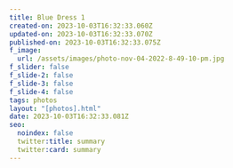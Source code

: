 ```yaml
---
title: Blue Dress 1
created-on: 2023-10-03T16:32:33.060Z
updated-on: 2023-10-03T16:32:33.070Z
published-on: 2023-10-03T16:32:33.075Z
f_image:
  url: /assets/images/photo-nov-04-2022-8-49-10-pm.jpg
f_slider: false
f_slide-2: false
f_slide-3: false
f_slide-4: false
tags: photos
layout: "[photos].html"
date: 2023-10-03T16:32:33.081Z
seo:
  noindex: false
  twitter:title: summary
  twitter:card: summary
---
```


